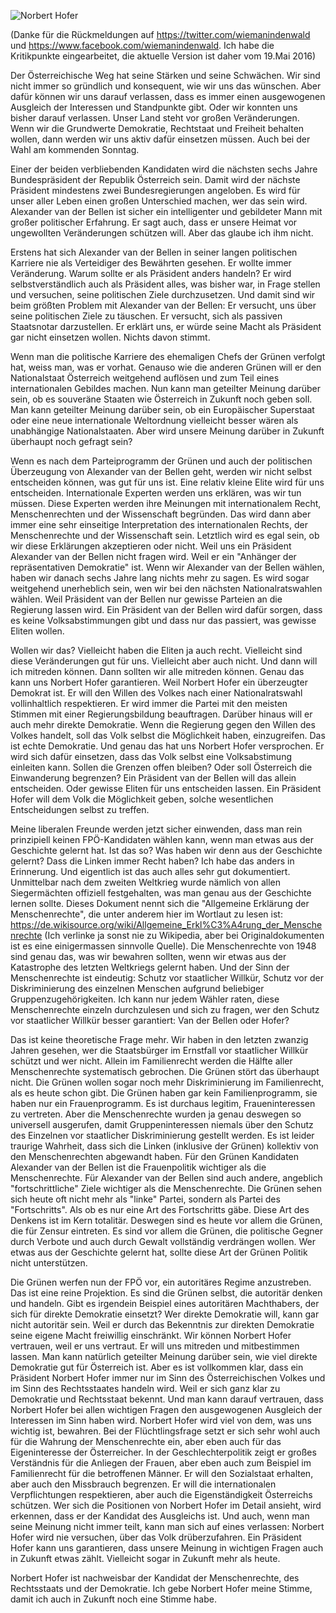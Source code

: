 ![Norbert Hofer](http://res.cloudinary.com/ontore/image/upload/c_scale,w_820/v1463584815/d7578d15820f71d97a1e4fd1805a3141__fpoe-kandidat-s1260_jpg_1370480_1164_y8eqii.jpg)

(Danke für die Rückmeldungen auf <https://twitter.com/wiemanindenwald> und <https://www.facebook.com/wiemanindenwald>. Ich habe die Kritikpunkte eingearbeitet, die aktuelle Version ist daher vom 19.Mai 2016)

Der Österreichische Weg hat seine Stärken und seine Schwächen. Wir sind nicht immer so gründlich und konsequent, wie wir uns das wünschen. Aber dafür können wir uns darauf verlassen, dass es immer einen ausgewogenen Ausgleich der Interessen und Standpunkte gibt. Oder wir konnten uns bisher darauf verlassen. Unser Land steht vor großen Veränderungen. Wenn wir die Grundwerte Demokratie, Rechtstaat und Freiheit behalten wollen, dann werden wir uns aktiv dafür einsetzen müssen. Auch bei der Wahl am kommenden Sonntag.

Einer der beiden verbliebenden Kandidaten wird die nächsten sechs Jahre Bundespräsident der Republik Österreich sein. Damit wird der nächste Präsident mindestens zwei Bundesregierungen angeloben. Es wird für unser aller Leben einen großen Unterschied machen, wer das sein wird. Alexander van der Bellen ist sicher ein intelligenter und gebildeter Mann mit großer politischer Erfahrung. Er sagt auch, dass er unsere Heimat vor ungewollten Veränderungen schützen will. Aber das glaube ich ihm nicht.

Erstens hat sich Alexander van der Bellen in seiner langen politischen Karriere nie als Verteidiger des Bewährten gesehen. Er wollte immer Veränderung. Warum sollte er als Präsident anders handeln? Er wird selbstverständlich auch als Präsident alles, was bisher war, in Frage stellen und versuchen, seine politischen Ziele durchzusetzen. Und damit sind wir beim größten Problem mit Alexander van der Bellen: Er versucht, uns über seine politischen Ziele zu täuschen. Er versucht, sich als passiven Staatsnotar darzustellen. Er erklärt uns, er würde seine Macht als Präsident gar nicht einsetzen wollen. Nichts davon stimmt.

Wenn man die politische Karriere des ehemaligen Chefs der Grünen verfolgt hat, weiss man, was er vorhat. Genauso wie die anderen Grünen will er den Nationalstaat Österreich weitgehend auflösen und zum Teil eines internationalen Gebildes machen. Nun kann man geteilter Meinung darüber sein, ob es souveräne Staaten wie Österreich in Zukunft noch geben soll. Man kann geteilter Meinung darüber sein, ob ein Europäischer Superstaat oder eine neue internationale Weltordnung vielleicht besser wären als unabhängige Nationalstaaten. Aber wird unsere Meinung darüber in Zukunft überhaupt noch gefragt sein?

Wenn es nach dem Parteiprogramm der Grünen und auch der politischen Überzeugung von Alexander van der Bellen geht, werden wir nicht selbst entscheiden können, was gut für uns ist. Eine relativ kleine Elite wird für uns entscheiden. Internationale Experten werden uns erklären, was wir tun müssen. Diese Experten werden ihre Meinungen mit internationalem Recht, Menschenrechten und der Wissenschaft begründen. Das wird dann aber immer eine sehr einseitige Interpretation des internationalen Rechts, der Menschenrechte und der Wissenschaft sein. Letztlich wird es egal sein, ob wir diese Erklärungen akzeptieren oder nicht. Weil uns ein Präsident Alexander van der Bellen nicht fragen wird. Weil er ein "Anhänger der repräsentativen Demokratie" ist. Wenn wir Alexander van der Bellen wählen, haben wir danach sechs Jahre lang nichts mehr zu sagen. Es wird sogar weitgehend unerheblich sein, wen wir bei den nächsten Nationalratswahlen wählen. Weil Präsident van der Bellen nur gewisse Parteien an die Regierung lassen wird. Ein Präsident van der Bellen wird dafür sorgen, dass es keine Volksabstimmungen gibt und dass nur das passiert, was gewisse Eliten wollen.

Wollen wir das? Vielleicht haben die Eliten ja auch recht. Vielleicht sind diese Veränderungen gut für uns. Vielleicht aber auch nicht. Und dann will ich mitreden können. Dann sollten wir alle mitreden können. Genau das kann uns Norbert Hofer garantieren. Weil Norbert Hofer ein überzeugter Demokrat ist. Er will den Willen des Volkes nach einer Nationalratswahl vollinhaltlich respektieren. Er wird immer die Partei mit den meisten Stimmen mit einer Regierungsbildung beauftragen. Darüber hinaus will er auch mehr direkte Demokratie. Wenn die Regierung gegen den Willen des Volkes handelt, soll das Volk selbst die Möglichkeit haben, einzugreifen. Das ist echte Demokratie. Und genau das hat uns Norbert Hofer versprochen. Er wird sich dafür einsetzen, dass das Volk selbst eine Volksabstimung einleiten kann. Sollen die Grenzen offen bleiben? Oder soll Österreich die Einwanderung begrenzen? Ein Präsident van der Bellen will das allein entscheiden. Oder gewisse Eliten für uns entscheiden lassen. Ein Präsident Hofer will dem Volk die Möglichkeit geben, solche wesentlichen Entscheidungen selbst zu treffen.

Meine liberalen Freunde werden jetzt sicher einwenden, dass man rein prinzipiell keinen FPÖ-Kandidaten wählen kann, wenn man etwas aus der Geschichte gelernt hat. Ist das so? Was haben wir denn aus der Geschichte gelernt? Dass die Linken immer Recht haben? Ich habe das anders in Erinnerung. Und eigentlich ist das auch alles sehr gut dokumentiert. Unmittelbar nach dem zweiten Weltkrieg wurde nämlich von allen Siegermächten offiziell festgehalten, was man genau aus der Geschichte lernen sollte. Dieses Dokument nennt sich die "Allgemeine Erklärung der Menschenrechte", die unter anderem hier im Wortlaut zu lesen ist: <https://de.wikisource.org/wiki/Allgemeine_Erkl%C3%A4rung_der_Menschenrechte> (Ich verlinke ja sonst nie zu Wikipedia, aber bei Originaldokumenten ist es eine einigermassen sinnvolle Quelle). Die Menschenrechte von 1948 sind genau das, was wir bewahren sollten, wenn wir etwas aus der Katastrophe des letzten Weltkriegs gelernt haben. Und der Sinn der Menschenrechte ist eindeutig: Schutz vor staatlicher Willkür, Schutz vor der Diskriminierung des einzelnen Menschen aufgrund beliebiger Gruppenzugehörigkeiten. Ich kann nur jedem Wähler raten, diese Menschenrechte einzeln durchzulesen und sich zu fragen, wer den Schutz vor staatlicher Willkür besser garantiert: Van der Bellen oder Hofer?

Das ist keine theoretische Frage mehr. Wir haben in den letzten zwanzig Jahren gesehen, wer die Staatsbürger im Ernstfall vor staatlicher Willkür schützt und wer nicht. Allein im Familienrecht werden die Hälfte aller Menschenrechte systematisch gebrochen. Die Grünen stört das überhaupt nicht. Die Grünen wollen sogar noch mehr Diskriminierung im Familienrecht, als es heute schon gibt. Die Grünen haben gar kein Familienprogramm, sie haben nur ein Frauenprogramm. Es ist durchaus legitim, Fraueninteressen zu vertreten. Aber die Menschenrechte wurden ja genau deswegen so universell ausgerufen, damit Gruppeninteressen niemals über den Schutz des Einzelnen vor staatlicher Diskriminierung gestellt werden. Es ist leider traurige Wahrheit, dass sich die Linken (inklusive der Grünen) kollektiv von den Menschenrechten abgewandt haben. Für den Grünen Kandidaten Alexander van der Bellen ist die Frauenpolitik wichtiger als die Menschenrechte. Für Alexander van der Bellen sind auch andere, angeblich "fortschrittliche" Ziele wichtiger als die Menschenrechte. Die Grünen sehen sich heute oft nicht mehr als "linke" Partei, sondern als Partei des "Fortschritts". Als ob es nur eine Art des Fortschritts gäbe. Diese Art des Denkens ist im Kern totalitär. Deswegen sind es heute vor allem die Grünen, die für Zensur eintreten. Es sind vor allem die Grünen, die politische Gegner durch Verbote und auch durch Gewalt vollständig verdrängen wollen. Wer etwas aus der Geschichte gelernt hat, sollte diese Art der Grünen Politik nicht unterstützen.

Die Grünen werfen nun der FPÖ vor, ein autoritäres Regime anzustreben. Das ist eine reine Projektion. Es sind die Grünen selbst, die autoritär denken und handeln. Gibt es irgendein Beispiel eines autoritären Machthabers, der sich für direkte Demokratie einsetzt? Wer direkte Demokratie will, kann gar nicht autoritär sein. Weil er durch das Bekenntnis zur direkten Demokratie seine eigene Macht freiwillig einschränkt. Wir können Norbert Hofer vertrauen, weil er uns vertraut. Er will uns mitreden und mitbestimmen lassen. Man kann natürlich geteilter Meinung darüber sein, wie viel direkte Demokratie gut für Österreich ist. Aber es ist vollkommen klar, dass ein Präsident Norbert Hofer immer nur im Sinn des Österreichischen Volkes und im Sinn des Rechtsstaates handeln wird. Weil er sich ganz klar zu Demokratie und Rechtsstaat bekennt. Und man kann darauf vertrauen, dass Norbert Hofer bei allen wichtigen Fragen den ausgewogenen Ausgleich der Interessen im Sinn haben wird. Norbert Hofer wird viel von dem, was uns wichtig ist, bewahren. Bei der Flüchtlingsfrage setzt er sich sehr wohl auch für die Wahrung der Menschenrechte ein, aber eben auch für das Eigeninteresse der Österreicher. In der Geschlechterpolitik zeigt er großes Verständnis für die Anliegen der Frauen, aber eben auch zum Beispiel im Familienrecht für die betroffenen Männer. Er will den Sozialstaat erhalten, aber auch den Missbrauch begrenzen. Er will die internationalen Verpflichtungen respektieren, aber auch die Eigenständigkeit Österreichs schützen. Wer sich die Positionen von Norbert Hofer im Detail ansieht, wird erkennen, dass er der Kandidat des Ausgleichs ist. Und auch, wenn man seine Meinung nicht immer teilt, kann man sich auf eines verlassen: Norbert Hofer wird nie versuchen, über das Volk drüberzufahren. Ein Präsident Hofer kann uns garantieren, dass unsere Meinung in wichtigen Fragen auch in Zukunft etwas zählt. Vielleicht sogar in Zukunft mehr als heute.

Norbert Hofer ist nachweisbar der Kandidat der Menschenrechte, des Rechtsstaats und der Demokratie. Ich gebe Norbert Hofer meine Stimme, damit ich auch in Zukunft noch eine Stimme habe.
